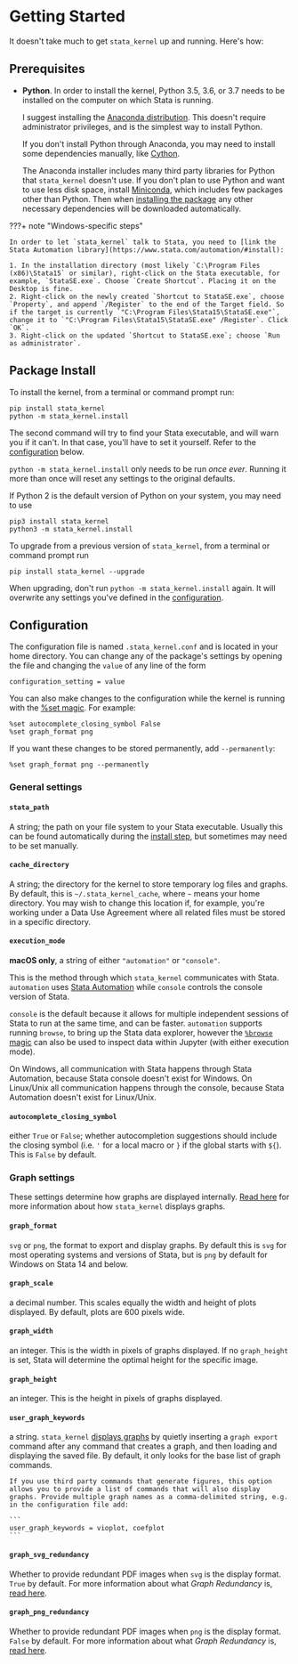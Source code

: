 # Getting Started

It doesn't take much to get `stata_kernel` up and running. Here's how:

## Prerequisites

- **Python**. In order to install the kernel, Python 3.5, 3.6, or 3.7 needs to be installed on the computer on which Stata is running.

    I suggest installing the [Anaconda
    distribution](https://www.anaconda.com/download/). This doesn't require
    administrator privileges, and is the simplest way to install Python.

    If you don't install Python through Anaconda, you may need to install some
    dependencies manually, like [Cython](https://cython.org/#download).

    The Anaconda installer includes many third party libraries for Python that
    `stata_kernel` doesn't use. If you don't plan to use Python and want to use
    less disk space, install [Miniconda](https://conda.io/miniconda.html), which
    includes few packages other than Python. Then when [installing the package](#package-install) any other necessary dependencies will be
    downloaded automatically.


???+ note "Windows-specific steps"

    In order to let `stata_kernel` talk to Stata, you need to [link the Stata Automation library](https://www.stata.com/automation/#install):

    1. In the installation directory (most likely `C:\Program Files (x86)\Stata15` or similar), right-click on the Stata executable, for example, `StataSE.exe`. Choose `Create Shortcut`. Placing it on the Desktop is fine.
    2. Right-click on the newly created `Shortcut to StataSE.exe`, choose `Property`, and append `/Register` to the end of the Target field. So if the target is currently `"C:\Program Files\Stata15\StataSE.exe"`, change it to `"C:\Program Files\Stata15\StataSE.exe" /Register`. Click `OK`.
    3. Right-click on the updated `Shortcut to StataSE.exe`; choose `Run as administrator`.

## Package Install

To install the kernel, from a terminal or command prompt run:

```
pip install stata_kernel
python -m stata_kernel.install
```

The second command will try to find your Stata executable, and will warn you if
it can't. In that case, you'll have to set it yourself. Refer to the
[configuration](#configuration) below.

`python -m stata_kernel.install` only needs to be run _once ever_. Running it
more than once will reset any settings to the original defaults.

If Python 2 is the default version of Python on your system, you may need to use
```
pip3 install stata_kernel
python3 -m stata_kernel.install
```

To upgrade from a previous version of `stata_kernel`, from a terminal or command prompt run

```
pip install stata_kernel --upgrade
```

When upgrading, don't run `python -m stata_kernel.install` again. It will
overwrite any settings you've defined in the [configuration](#configuration).

## Configuration

The configuration file is named `.stata_kernel.conf` and is located in your home
directory. You can change any of the package's settings by opening the file and
changing the `value` of any line of the form

```
configuration_setting = value
```

You can also make changes to the configuration while the kernel is running with the [%set magic](using_stata_kernel/magics.md#set). For example:

```
%set autocomplete_closing_symbol False
%set graph_format png
```

If you want these changes to be stored permanently, add `--permanently`:
```
%set graph_format png --permanently
```


### General settings

#### `stata_path`

A string; the path on your file system to your Stata executable. Usually this can be found automatically during the [install step](getting_started.md#package-install), but sometimes may need to be set manually.

#### `cache_directory`

A string; the directory for the kernel to store temporary log files and graphs. By default, this is `~/.stata_kernel_cache`, where `~` means your home directory. You may wish to change this location if, for example, you're working under a Data Use Agreement where all related files must be stored in a specific directory.

#### `execution_mode`

**macOS only**, a string of either `"automation"` or `"console"`.

This is the method through which `stata_kernel` communicates with Stata. `automation` uses [Stata Automation](https://www.stata.com/automation/) while `console` controls the console version of Stata.

`console` is the default because it allows for multiple independent sessions
of Stata to run at the same time, and can be faster. `automation` supports running `browse`, to bring up the Stata data explorer, however the [`%browse` magic](../using_stata_kernel/magics#browse) can also be used to inspect data within Jupyter (with either execution mode).

On Windows, all communication with Stata happens through Stata Automation, because Stata console doesn't exist for Windows. On Linux/Unix all communication happens through the console, because Stata Automation doesn't exist for Linux/Unix.

#### `autocomplete_closing_symbol`

either `True` or `False`; whether autocompletion suggestions should include the closing symbol (i.e. ``'`` for a local macro or `}` if the global starts with `${`). This is `False` by default.

### Graph settings

These settings determine how graphs are displayed internally. [Read here](../using_stata_kernel/intro#displaying-graphs) for more information about how `stata_kernel` displays graphs.

#### `graph_format`

`svg` or `png`, the format to export and display graphs. By default this is `svg` for most operating systems and versions of Stata, but is `png` by default for Windows on Stata 14 and below.

#### `graph_scale`

a decimal number. This scales equally the width and height of plots displayed. By default, plots are 600 pixels wide.

#### `graph_width`

an integer. This is the width in pixels of graphs displayed. If no `graph_height` is set, Stata will determine the optimal height for the specific image.

#### `graph_height`

an integer. This is the height in pixels of graphs displayed.

#### `user_graph_keywords`

a string. `stata_kernel` [displays graphs](using_stata_kernel/intro.md#displaying-graphs) by quietly inserting a `graph export` command after any command that creates a graph, and then loading and displaying the saved file. By default, it only looks for the base list of graph commands.

    If you use third party commands that generate figures, this option allows you to provide a list of commands that will also display graphs. Provide multiple graph names as a comma-delimited string, e.g. in the configuration file add:

    ```
    user_graph_keywords = vioplot, coefplot
    ```

#### `graph_svg_redundancy`

Whether to provide redundant PDF images when `svg` is the display format. `True` by default.
For more information about what _Graph Redundancy_ is, [read here](using_stata_kernel/intro#graph-redundancy).

#### `graph_png_redundancy`

Whether to provide redundant PDF images when `png` is the display format. `False` by default.
For more information about what _Graph Redundancy_ is, [read here](using_stata_kernel/intro#graph-redundancy).
